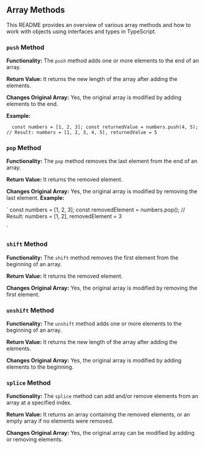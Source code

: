 ## Array Methods

This README provides an overview of various array methods and how to work with objects using interfaces and types in TypeScript.

### `push` Method

**Functionality:**
The `push` method adds one or more elements to the end of an array.

**Return Value:**
It returns the new length of the array after adding the elements.

**Changes Original Array:**
Yes, the original array is modified by adding elements to the end.

**Example:**

`   const numbers = [1, 2, 3];
    const returnedValue = numbers.push(4, 5);
    // Result: numbers = [1, 2, 3, 4, 5], returnedValue = 5
`

### `pop` Method

**Functionality:**
The `pop` method removes the last element from the end of an array.

**Return Value:**
It returns the removed element.

**Changes Original Array:**
Yes, the original array is modified by removing the last element.
**Example:**

` const numbers = [1, 2, 3];
const removedElement = numbers.pop();
// Result: numbers = [1, 2], removedElement = 3

`

### `shift` Method

**Functionality:**
The `shift` method removes the first element from the beginning of an array.

**Return Value:**
It returns the removed element.

**Changes Original Array:**
Yes, the original array is modified by removing the first element.

### `unshift` Method

**Functionality:**
The `unshift` method adds one or more elements to the beginning of an array.

**Return Value:**
It returns the new length of the array after adding the elements.

**Changes Original Array:**
Yes, the original array is modified by adding elements to the beginning.

### `splice` Method

**Functionality:**
The `splice` method can add and/or remove elements from an array at a specified index.

**Return Value:**
It returns an array containing the removed elements, or an empty array if no elements were removed.

**Changes Original Array:**
Yes, the original array can be modified by adding or removing elements.

```

```
